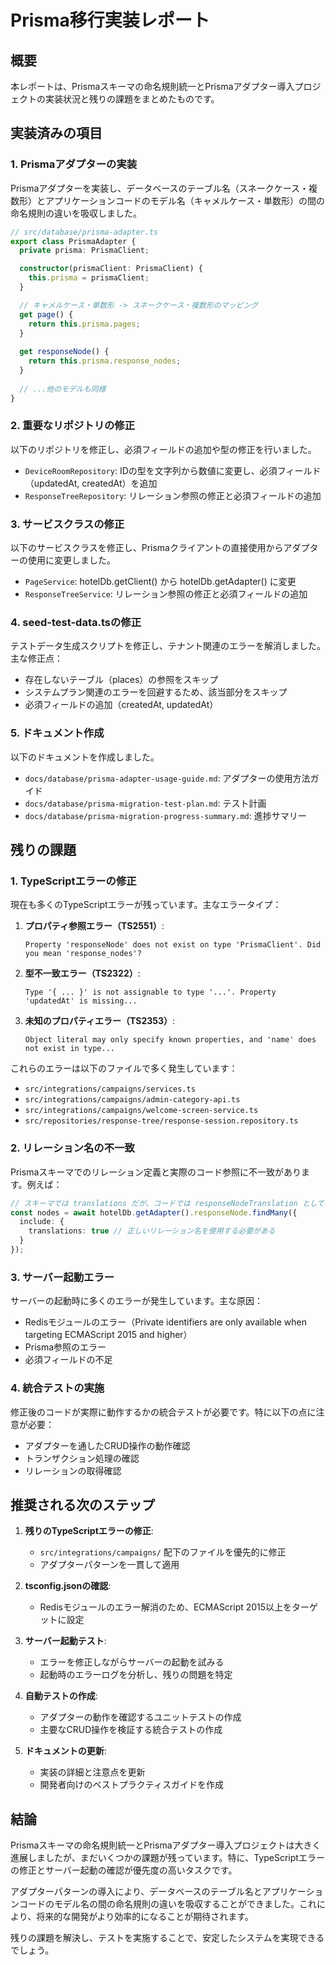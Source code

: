# Prisma移行実装レポート

## 概要

本レポートは、Prismaスキーマの命名規則統一とPrismaアダプター導入プロジェクトの実装状況と残りの課題をまとめたものです。

## 実装済みの項目

### 1. Prismaアダプターの実装

Prismaアダプターを実装し、データベースのテーブル名（スネークケース・複数形）とアプリケーションコードのモデル名（キャメルケース・単数形）の間の命名規則の違いを吸収しました。

```typescript
// src/database/prisma-adapter.ts
export class PrismaAdapter {
  private prisma: PrismaClient;

  constructor(prismaClient: PrismaClient) {
    this.prisma = prismaClient;
  }

  // キャメルケース・単数形 -> スネークケース・複数形のマッピング
  get page() {
    return this.prisma.pages;
  }
  
  get responseNode() {
    return this.prisma.response_nodes;
  }
  
  // ...他のモデルも同様
}
```

### 2. 重要なリポジトリの修正

以下のリポジトリを修正し、必須フィールドの追加や型の修正を行いました。

- `DeviceRoomRepository`: IDの型を文字列から数値に変更し、必須フィールド（updatedAt, createdAt）を追加
- `ResponseTreeRepository`: リレーション参照の修正と必須フィールドの追加

### 3. サービスクラスの修正

以下のサービスクラスを修正し、Prismaクライアントの直接使用からアダプターの使用に変更しました。

- `PageService`: hotelDb.getClient() から hotelDb.getAdapter() に変更
- `ResponseTreeService`: リレーション参照の修正と必須フィールドの追加

### 4. seed-test-data.tsの修正

テストデータ生成スクリプトを修正し、テナント関連のエラーを解消しました。主な修正点：

- 存在しないテーブル（places）の参照をスキップ
- システムプラン関連のエラーを回避するため、該当部分をスキップ
- 必須フィールドの追加（createdAt, updatedAt）

### 5. ドキュメント作成

以下のドキュメントを作成しました。

- `docs/database/prisma-adapter-usage-guide.md`: アダプターの使用方法ガイド
- `docs/database/prisma-migration-test-plan.md`: テスト計画
- `docs/database/prisma-migration-progress-summary.md`: 進捗サマリー

## 残りの課題

### 1. TypeScriptエラーの修正

現在も多くのTypeScriptエラーが残っています。主なエラータイプ：

1. **プロパティ参照エラー（TS2551）**: 
   ```
   Property 'responseNode' does not exist on type 'PrismaClient'. Did you mean 'response_nodes'?
   ```
   
2. **型不一致エラー（TS2322）**:
   ```
   Type '{ ... }' is not assignable to type '...'. Property 'updatedAt' is missing...
   ```

3. **未知のプロパティエラー（TS2353）**:
   ```
   Object literal may only specify known properties, and 'name' does not exist in type...
   ```

これらのエラーは以下のファイルで多く発生しています：

- `src/integrations/campaigns/services.ts`
- `src/integrations/campaigns/admin-category-api.ts`
- `src/integrations/campaigns/welcome-screen-service.ts`
- `src/repositories/response-tree/response-session.repository.ts`

### 2. リレーション名の不一致

Prismaスキーマでのリレーション定義と実際のコード参照に不一致があります。例えば：

```typescript
// スキーマでは translations だが、コードでは responseNodeTranslation として参照
const nodes = await hotelDb.getAdapter().responseNode.findMany({
  include: {
    translations: true // 正しいリレーション名を使用する必要がある
  }
});
```

### 3. サーバー起動エラー

サーバーの起動時に多くのエラーが発生しています。主な原因：

- Redisモジュールのエラー（Private identifiers are only available when targeting ECMAScript 2015 and higher）
- Prisma参照のエラー
- 必須フィールドの不足

### 4. 統合テストの実施

修正後のコードが実際に動作するかの統合テストが必要です。特に以下の点に注意が必要：

- アダプターを通したCRUD操作の動作確認
- トランザクション処理の確認
- リレーションの取得確認

## 推奨される次のステップ

1. **残りのTypeScriptエラーの修正**:
   - `src/integrations/campaigns/` 配下のファイルを優先的に修正
   - アダプターパターンを一貫して適用

2. **tsconfig.jsonの確認**:
   - Redisモジュールのエラー解消のため、ECMAScript 2015以上をターゲットに設定

3. **サーバー起動テスト**:
   - エラーを修正しながらサーバーの起動を試みる
   - 起動時のエラーログを分析し、残りの問題を特定

4. **自動テストの作成**:
   - アダプターの動作を確認するユニットテストの作成
   - 主要なCRUD操作を検証する統合テストの作成

5. **ドキュメントの更新**:
   - 実装の詳細と注意点を更新
   - 開発者向けのベストプラクティスガイドを作成

## 結論

Prismaスキーマの命名規則統一とPrismaアダプター導入プロジェクトは大きく進展しましたが、まだいくつかの課題が残っています。特に、TypeScriptエラーの修正とサーバー起動の確認が優先度の高いタスクです。

アダプターパターンの導入により、データベースのテーブル名とアプリケーションコードのモデル名の間の命名規則の違いを吸収することができました。これにより、将来的な開発がより効率的になることが期待されます。

残りの課題を解決し、テストを実施することで、安定したシステムを実現できるでしょう。
